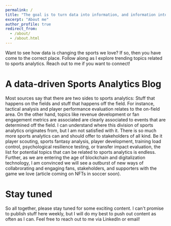 ```yaml
---
permalink: /
title: "The goal is to turn data into information, and information into insights."
excerpt: "About me"
author_profile: true
redirect_from: 
  - /about/
  - /about.html
---
```


Want to see how data is changing the sports we love? If so, then you have come to the correct place. Follow along as I explore trending topics related to sports analytics. Reach out to me if you want to connect!

A data-driven Sports Analytics Blog
======
Most sources say that there are two sides to sports analytics: Stuff that happens on the fields and stuff that happens off the field. For instance, tactical analysis and player performance evaluation relates to the on-field area. On the other hand, topics like revenue development or fan engagement metrics are associated are clearly associated to events that are determined off the field. 
I can understand where this division of sports analytics originates from, but I am not satisfied with it. There is so much more sports analytics can and should offer to stakeholders of all kind. Be it player scouting, sports fantasy analysis, player development, training load control, psychological resilience testing, or transfer impact evaluation, the list for potential topics that can be related to sports analytics is endless.
Further, as we are entering the age of blockchain and digitalization technology, I am convinced we will see a outburst of new ways of collabrorating and engaging fans, stakeholders, and supporters with the game we love (article coming on NFTs in soccer soon).

**Stay tuned**
======
So all together, please stay tuned for some exciting content. I can't promise to publish stuff here weekly, but I will do my best to push out content as often as I can. Feel free to reach out to me via LinkedIn or email!
